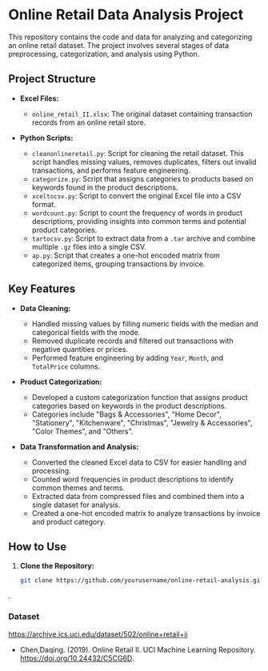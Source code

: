# Online Retail Data Analysis Project

This repository contains the code and data for analyzing and categorizing an online retail dataset. The project involves several stages of data preprocessing, categorization, and analysis using Python.

## Project Structure

- **Excel Files:**
  - `online_retail_II.xlsx`: The original dataset containing transaction records from an online retail store.

- **Python Scripts:**
  - `cleanonlineretail.py`: Script for cleaning the retail dataset. This script handles missing values, removes duplicates, filters out invalid transactions, and performs feature engineering.
  - `categorize.py`: Script that assigns categories to products based on keywords found in the product descriptions.
  - `xceltocsv.py`: Script to convert the original Excel file into a CSV format.
  - `wordcount.py`: Script to count the frequency of words in product descriptions, providing insights into common terms and potential product categories.
  - `tartocsv.py`: Script to extract data from a `.tar` archive and combine multiple `.gz` files into a single CSV.
  - `ap.py`: Script that creates a one-hot encoded matrix from categorized items, grouping transactions by invoice.

## Key Features

- **Data Cleaning:**
  - Handled missing values by filling numeric fields with the median and categorical fields with the mode.
  - Removed duplicate records and filtered out transactions with negative quantities or prices.
  - Performed feature engineering by adding `Year`, `Month`, and `TotalPrice` columns.

- **Product Categorization:**
  - Developed a custom categorization function that assigns product categories based on keywords in the product descriptions.
  - Categories include "Bags & Accessories", "Home Decor", "Stationery", "Kitchenware", "Christmas", "Jewelry & Accessories", "Color Themes", and "Others".

- **Data Transformation and Analysis:**
  - Converted the cleaned Excel data to CSV for easier handling and processing.
  - Counted word frequencies in product descriptions to identify common themes and terms.
  - Extracted data from compressed files and combined them into a single dataset for analysis.
  - Created a one-hot encoded matrix to analyze transactions by invoice and product category.

## How to Use

1. **Clone the Repository:**
   ```bash
   git clone https://github.com/yourusername/online-retail-analysis.git
.

### Dataset
https://archive.ics.uci.edu/dataset/502/online+retail+ii

* Chen,Daqing. (2019). Online Retail II. UCI Machine Learning Repository. https://doi.org/10.24432/C5CG6D.
